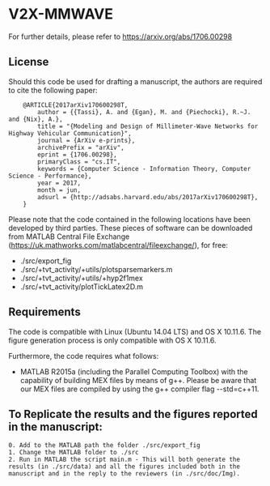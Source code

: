 # V2X-MMWAVE

For further details, please refer to https://arxiv.org/abs/1706.00298

License
-------
Should this code be used for drafting a manuscript, the authors are required to cite the following paper:
```
    @ARTICLE{2017arXiv170600298T,
        author = {{Tassi}, A. and {Egan}, M. and {Piechocki}, R.~J. and {Nix}, A.},
        title = "{Modeling and Design of Millimeter-Wave Networks for Highway Vehicular Communication}",
        journal = {ArXiv e-prints},
        archivePrefix = "arXiv",
        eprint = {1706.00298},
        primaryClass = "cs.IT",
        keywords = {Computer Science - Information Theory, Computer Science - Performance},
        year = 2017,
        month = jun,
        adsurl = {http://adsabs.harvard.edu/abs/2017arXiv170600298T},
    }
```

Please note that the code contained in the following locations have been developed by third parties. These pieces of software can be downloaded from MATLAB Central File Exchange (https://uk.mathworks.com/matlabcentral/fileexchange/), for free:
* ./src/export_fig
* ./src/+tvt_activity/+utils/plotsparsemarkers.m
* ./src/+tvt_activity/+utils/+hyp2f1mex
* ./src/+tvt_activity/plotTickLatex2D.m


Requirements
------------
The code is compatible with Linux (Ubuntu 14.04 LTS) and OS X 10.11.6. The figure generation process is only compatible with OS X 10.11.6.

Furthermore, the code requires what follows:
* MATLAB R2015a (including the Parallel Computing Toolbox) with the capability of building MEX files by means of g++. Please be aware that our MEX files are compiled by using the g++ compiler flag --std=c++11.


To Replicate the results and the figures reported in the manuscript:
-------------------------------------------------------------
    0. Add to the MATLAB path the folder ./src/export_fig
    1. Change the MATLAB folder to ./src
    2. Run in MATLAB the script main.m - This will both generate the results (in ./src/data) and all the figures included both in the manuscript and in the reply to the reviewers (in ./src/doc/Img). 
